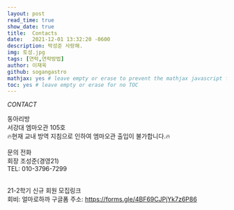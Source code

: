 ```yaml
---
layout: post
read_time: true
show_date: true
title:  Contacts
date:   2021-12-01 13:32:20 -0600
description: 박성준 사랑해.
img: 토성.jpg
tags: [연락,연락방법]
author: 이재욱
github: sogangastro
mathjax: yes # leave empty or erase to prevent the mathjax javascript from loading
toc: yes # leave empty or erase for no TOC
---
```

*CONTACT*

동아리방<br>
서강대 엠마오관 105호<br>
🔥현재 교내 방역 지침으로 인하여 엠마오관 출입이 불가합니다.🔥<br>
<br>
문의 전화<br>
회장 조성준(경영21) <br>
TEL: 010-3796-7299<br><br>

21-2학기 신규 회원 모집링크<br>
회비: 얼마로하까
구글폼 주소: <https://forms.gle/4BF69CJPjYk7z6P86>

